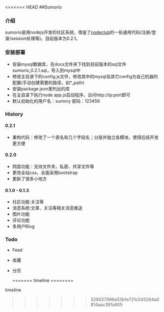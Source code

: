 <<<<<<< HEAD
##Sumorio

### 介绍
sumorio是用nodejs开发的社区系统，借鉴了[nodeclub][1]的一些通用代码(注册/登录/session处理等)。目前版本为0.2.1。

### 安装部署

 - 安装mysql数据库，在docs文件夹下找到目前版本的sql文件sumorio_0.2.1.sql，导入到mysql中
 - 修改主目录下的config.js文件，修改其中的mysql及其它config为自己机器的配置(手动创建需要的路径，如*_path)
 - 安装package.json里列出的库
 - 在主目录下执行node app.js启动程序，访问http://ip:port即可
 - 默认初始化的用户名：sumory 密码：123456

### History

#### 0.2.1

* 重构代码：修改了一个表名和几个字段名；分层并独立各模块，使得后续开发更方便

#### 0.2.0

* 网盘功能：支持文件夹，私密、共享文件等
* 更改全站css，全面采用bootstrap
* 更新了很多小地方

#### 0.1.0 - 0.1.3

* 社区功能:关注等
* 消息系统:文章、关注等相关消息推送
* 图片功能
* 评论功能
* 多用户Blog

### Todo

* Feed
* 收藏
* 分页


  [1]: https://github.com/muyuan/nodeclub/
=======
timeline
========

timeline
>>>>>>> 329027996e53b1e721c045264a0814aac391a905
